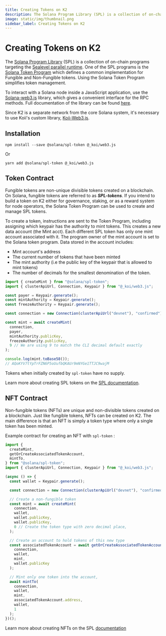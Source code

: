 ```yaml
---
title: Creating Tokens on K2
description: The Solana Program Library (SPL) is a collection of on-chain programs targeting the Sealevel parallel runtime.
image: static/img/thumbnail.png
sidebar_label: Creating Tokens on K2
---
```


# Creating Tokens on K2

The [Solana Program Library](https://spl.solana.com/) (SPL) is a collection of on-chain programs targeting the [Sealevel parallel runtime](https://medium.com/solana-labs/sealevel-parallel-processing-thousands-of-smart-contracts-d814b378192). One of the SPL programs is the [Solana Token Program](https://spl.solana.com/token) which defines a common implementation for Fungible and Non-Fungible tokens. Using the Solana Token Program simplifies token management.

To interact with a Solana node inside a JavaScript application, use the [Solana-web3.js](https://github.com/solana-labs/solana-web3.js) library, which gives a convenient interface for the RPC methods. Full documentation of the library can be found [here](https://solana-labs.github.io/solana-web3.js/).

Since K2 is a separate network from the core Solana system, it's necessary to use Koii's custom library, [Koii-Web3.js](https://www.npmjs.com/package/@_koi/web3.js).

## Installation

```
npm install --save @solana/spl-token @_koi/web3.js
```

Or

```
yarn add @solana/spl-token @_koi/web3.js
```

## Token Contract

Fungible tokens are non-unique divisible tokens created on a blockchain. On Solana, fungible tokens are referred to as _**SPL-tokens**_. If you intend to build a token on K2 either for governance, staking, or as a reward system for node operators, the Solana Token Program can be used to create and manage SPL tokens.

To create a token, instructions are sent to the Token Program, including assigning which keypair has the authority to mint tokens. This creates a new data account (the Mint acct). Each different SPL token has only one mint account associated with it. The program owner of the mint account is set to the Solana token program. Data stored in the account includes:

- Mint account's address
- The current number of tokens that have been minted
- The mint authority (i.e the public key of the keypair that is allowed to mint tokens)
- The number of decimals for the smallest denomination of the token. &#x20;

```javascript
import { createMint } from "@solana/spl-token";
import { clusterApiUrl, Connection, Keypair } from "@_koi/web3.js";

const payer = Keypair.generate();
const mintAuthority = Keypair.generate();
const freezeAuthority = Keypair.generate();

const connection = new Connection(clusterApiUrl("devnet"), "confirmed");

const mint = await createMint(
  connection,
  payer,
  mintAuthority.publicKey,
  freezeAuthority.publicKey,
  9 // We are using 9 to match the CLI decimal default exactly
);

console.log(mint.toBase58());
// AQoKYV7tYpTrFZN6P5oUufbQKAUr9mNYGe1TTJC9wajM
```

Tokens when initially created by `spl-token` have no supply.

Learn more about creating SPL tokens on the [SPL documentation](https://spl.solana.com/token#example-creating-your-own-fungible-token).

## NFT Contract

Non-fungible tokens (NFTs) are unique and non-divisible tokens created on a blockchain. Just like fungible tokens, NFTs can be created on K2. The main difference is that an NFT is simply a token type where only a single token has been minted.

Example contract for creating an NFT with `spl-token` :

```javascript
import {
  createMint,
  getOrCreateAssociatedTokenAccount,
  mintTo,
} from "@solana/spl-token";
import { clusterApiUrl, Connection, Keypair } from "@_koi/web3.js";

(async () => {
  const wallet = Keypair.generate();

  const connection = new Connection(clusterApiUrl("devnet"), "confirmed");

  // Create a non-fungible token
  const mint = await createMint(
    connection,
    wallet,
    wallet.publicKey,
    wallet.publicKey,
    0 // Create the token type with zero decimal place,
  );

  // Create an account to hold tokens of this new type
  const associatedTokenAccount = await getOrCreateAssociatedTokenAccount(
    connection,
    wallet,
    mint,
    wallet.publicKey
  );

  // Mint only one token into the account,
  await mintTo(
    connection,
    wallet,
    mint,
    associatedTokenAccount.address,
    wallet,
    1
  );
})();
```

Learn more about creating NFTs on the SPL [documentation](https://spl.solana.com/token#example-create-a-non-fungible-token)
